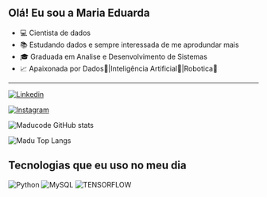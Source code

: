 ## Olá! Eu sou a Maria Eduarda


- 💻 Cientista de dados
- 📚 Estudando dados e sempre interessada de me aprodundar mais
- 🎓 Graduada em Analise e Desenvolvimento de Sistemas
- 📈 Apaixonada por Dados🎲|Inteligência Artificial🧠|Robotica🤖


<hr>


[![Linkedin](https://img.shields.io/badge/LinkedIn-0077B5?style=for-the-badge&logo=linkedin&logoColor=white)](https://linkedin.com/in/maria-eduarda-nascimento-de-souza-908a6032a)


[![Instagram](https://img.shields.io/badge/Instagram-E4405F?style=for-the-badge&logo=instagram&logoColor=white)](https://instagram.com/madu.code)


![Maducode GitHub stats](https://github-readme-stats.vercel.app/api?username=maducode00&show_icons=true&theme=dark)

![Madu Top Langs](https://github-readme-stats.vercel.app/api/top-langs/?username=maducode00&layout=compact)

## Tecnologias que eu uso no meu dia

<div style = "display: inline_block"<br/>
    <img alt="Python" src="https://img.shields.io/badge/Python-14354C?style=for-the-badge&logo=python&logoColor=white">
      <img alt="MySQL" src="https://img.shields.io/badge/MySQL-00000F?style=for-the-badge&logo=mysql&logoColor=white">
      <img alt="TENSORFLOW" src="https://img.shields.io/badge/TensorFlow-FF6F00?style=for-the-badge&logo=tensorflow&logoColor=white">

</div>
